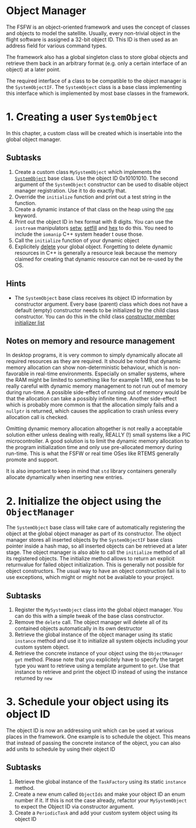 # Object Manager

The FSFW is an object-oriented framework and uses the concept of classes and objects to model the
satellite. Usually, every non-trivial object in the flight software is assigned a 32-bit object ID.
This ID is then used as an address field for various command types.

The framework also has a global singleton class to store global objects and retrieve them back
in an arbitrary format (e.g. only a certain interface of an object) at a later point.

The required interface of a class to be compatible to the object manager is the `SystemObjectIF`.
The `SystemObject` class is a base class implementing this interface which is implemented
by most base classes in the framework.

# 1. Creating a user `SystemObject`

In this chapter, a custom class will be created which is insertable into the global object manager.

## Subtasks

 1. Create a custom class `MySystemObject` which implements the
    [`SystemObject`](https://documentation.irs.uni-stuttgart.de/fsfw/development/api/objectmanager.html#systemobject) 
    base class. Use the object ID 0x10101010. The second argument of the
    `SystemObject` constructor can be used to disable object manager registration.
    Use it to do exactly that.
 2. Override the `initialize` function and print out a test string in the function.
 3. Create a dynamic instance of that class on the heap using the
    [`new`](https://en.cppreference.com/w/cpp/language/new) keyword.
 4. Print out the object ID in hex format with 8 digits. You can use the `iostream`
    manipulators [setw](https://en.cppreference.com/w/cpp/io/manip/setw),
    [setfill](https://en.cppreference.com/w/cpp/io/manip/setfill) and
    [hex](https://en.cppreference.com/w/cpp/io/manip/hex) to do this. You need
    to include the `iomanip` C++ system header t ouse those.
 5. Call the `initialize` function of your dynamic object
 6. Explicitely [delete](https://en.cppreference.com/w/cpp/keyword/delete) your global object.
    Forgetting to delete dynamic resources in C++ is generally a resource leak because the memory
    claimed for creating that dynamic resource can not be re-used by the OS.   

## Hints

 - The `SystemObject` base class receives its object ID information by constructor argument.
   Every base (parent) class which does not have a default (empty) constructor needs to be
   initialized by the child class constructor. You can do this in the child class
   [constructor member initializer list](https://en.cppreference.com/w/cpp/language/constructor)

## Notes on memory and resource management

In desktop programs, it is very common to simply dynamically allocate all required resources
as they are required. It should be noted that dynamic memory allocation can show non-deterministic
behaviour, which is non-favorable in real-time environments. Especially on smaller systems, where
the RAM might be limited to something like for example 1 MB, one has to be really careful with
dynamic memory management to not run out of memory during run-time. A possible side-effect
of running out of memory would be that the allocation can take a possibly infinite time. Another
side-effect which is probably more common is that the allocation simply fails and a `nullptr` is
returned, which causes the application to crash unless every allocation call is checked.

Omitting dynamic memory allocation altogether is not really a acceptable solution either unless
dealing with really, REALLY (!) small systems like a PIC microcontroller. A good solution is
to limit the dynamic memory allocation to the program initialization time and only use pre-allocated
memory during run-time. This is what the FSFW or real time OSes like RTEMS generally promote and
support.

It is also important to keep in mind that `std` library containers generally allocate dynamically
when inserting new entries.

# 2. Initialize the object using the `ObjectManager`

The `SystemObject` base class will take care of automatically registering the object at the
global object manager as part of its constructor. The object manager stores all inserted objects
by the `SystemObjectIF` base class pointer inside a hash map, so all inserted objects can be
retrieved at a later stage. The object manager is also able to call the `initialize` method of
all its registered objects. The initialize method allows to return an explicit returnvalue
for failed object initialization. This is generally not possible for object constructors.
The usual way to have an object construction fail is to use exceptions, which might or might not
be available to your project.

## Subtasks

 1. Register the `MySystemObject` class into the global object manager. You can do this with a
    simple tweak of the base class constructor.
 2. Remove the `delete` call. The object manager will delete all of its contained objects
    automatically in its own destructor
 3. Retrieve the global instance of the object manager using its static `instance` method
    and use it to initialize all system objects including your custom system object.
 4. Retrieve the concrete instance of your object using the `ObjectManager` `get` method.
    Please note that you explicitely have to specify the target type you want to retrieve
    using a template argument to `get`. Use that instance to retrieve and print the object ID
    instead of using the instance returned by `new`

# 3. Schedule your object using its object ID

The object ID is now an addressing unit which can be used at various places in the framework.
One example is to schedule the object. This means that instead of passing the concrete instance
of the object, you can also add units to schedule by using their object ID

## Subtasks

 1. Retrieve the global instance of the `TaskFactory` using its static `instance` method.
 2. Create a new enum called `ObjectIds` and make your object ID an enum number
    if it. If this is not the case already, refactor your `MySystemObject` to expect
    the Object ID via constructor argument.
 2. Create a `PeriodicTask` and add your custom system object using its object ID

